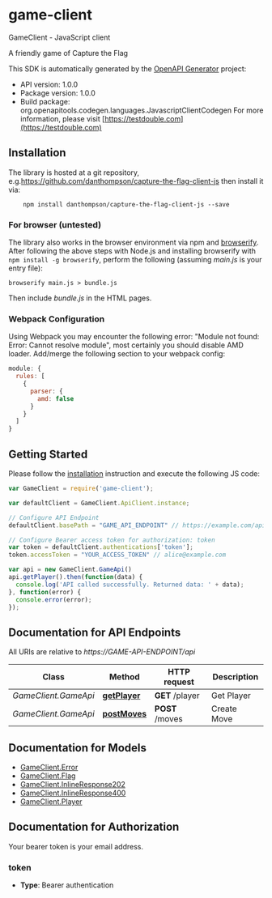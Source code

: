 # game-client

GameClient - JavaScript client

A friendly game of Capture the Flag

This SDK is automatically generated by the [OpenAPI Generator](https://openapi-generator.tech) project:

- API version: 1.0.0
- Package version: 1.0.0
- Build package: org.openapitools.codegen.languages.JavascriptClientCodegen
For more information, please visit [https://testdouble.com](https://testdouble.com)

## Installation

The library is hosted at a git repository, e.g.https://github.com/danthompson/capture-the-flag-client-js then install it via:

```shell
    npm install danthompson/capture-the-flag-client-js --save
```

### For browser (untested)

The library also works in the browser environment via npm and [browserify](http://browserify.org/). After following
the above steps with Node.js and installing browserify with `npm install -g browserify`,
perform the following (assuming *main.js* is your entry file):

```shell
browserify main.js > bundle.js
```

Then include *bundle.js* in the HTML pages.

### Webpack Configuration

Using Webpack you may encounter the following error: "Module not found: Error:
Cannot resolve module", most certainly you should disable AMD loader. Add/merge
the following section to your webpack config:

```javascript
module: {
  rules: [
    {
      parser: {
        amd: false
      }
    }
  ]
}
```

## Getting Started

Please follow the [installation](#installation) instruction and execute the following JS code:

```javascript
var GameClient = require('game-client');

var defaultClient = GameClient.ApiClient.instance;

// Configure API Endpoint
defaultClient.basePath = "GAME_API_ENDPOINT" // https://example.com/api

// Configure Bearer access token for authorization: token
var token = defaultClient.authentications['token'];
token.accessToken = "YOUR_ACCESS_TOKEN" // alice@example.com

var api = new GameClient.GameApi()
api.getPlayer().then(function(data) {
  console.log('API called successfully. Returned data: ' + data);
}, function(error) {
  console.error(error);
});


```

## Documentation for API Endpoints

All URIs are relative to *https://GAME-API-ENDPOINT/api*

Class | Method | HTTP request | Description
------------ | ------------- | ------------- | -------------
*GameClient.GameApi* | [**getPlayer**](docs/GameApi.md#getPlayer) | **GET** /player | Get Player
*GameClient.GameApi* | [**postMoves**](docs/GameApi.md#postMoves) | **POST** /moves | Create Move


## Documentation for Models

 - [GameClient.Error](docs/Error.md)
 - [GameClient.Flag](docs/Flag.md)
 - [GameClient.InlineResponse202](docs/InlineResponse202.md)
 - [GameClient.InlineResponse400](docs/InlineResponse400.md)
 - [GameClient.Player](docs/Player.md)


## Documentation for Authorization

Your bearer token is your email address.

### token

- **Type**: Bearer authentication

